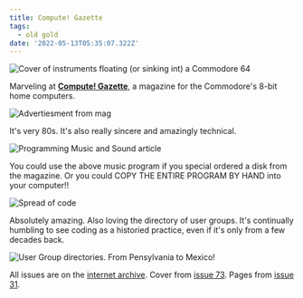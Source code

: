 ```yaml
---
title: Compute! Gazette
tags:
  - old gold
date: '2022-05-13T05:35:07.322Z'
---
```


![Cover of instruments floating (or sinking int) a Commodore 64](https://padilla-media.s3.amazonaws.com/blog/compute-gazette/cover.png)

Marveling at [**Compute! Gazette**](https://archive.org/details/compute-gazette), a magazine for the Commodore's 8-bit home computers.

![Advertiesment from mag](https://padilla-media.s3.amazonaws.com/blog/compute-gazette/advert.png)

It's very 80s. It's also really sincere and amazingly technical.

![Programming Music and Sound article](https://padilla-media.s3.amazonaws.com/blog/compute-gazette/music_program.png)

You could use the above music program if you special ordered a disk from the magazine. Or you could COPY THE ENTIRE PROGRAM BY HAND into your computer!!

![Spread of code](https://padilla-media.s3.amazonaws.com/blog/compute-gazette/program.png)

Absolutely amazing. Also loving the directory of user groups. It's continually humbling to see coding as a historied practice, even if it's only from a few decades back.

![User Group directories. From Pensylvania to Mexico!](https://padilla-media.s3.amazonaws.com/blog/compute-gazette/user_groups.png)

All issues are on the [internet archive](https://archive.org/details/compute-gazette). Cover from [issue 73](https://archive.org/details/1989-07-computegazette). Pages from [issue 31](https://archive.org/details/1986-01-computegazette/mode/2up).
